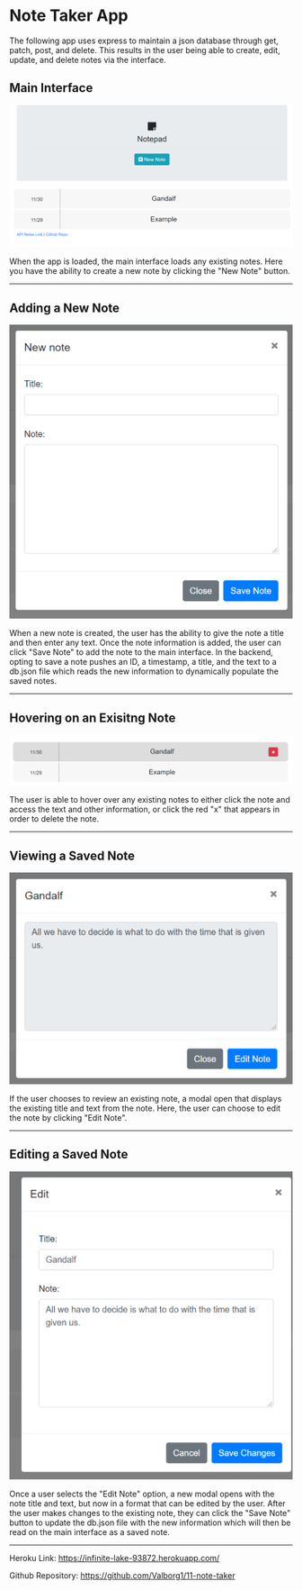 # Note Taker App

The following app uses express to maintain a json database through get, patch, post, and delete. This results in the user being able to create, edit, update, and delete notes via the interface.

## Main Interface

![overview](https://raw.githubusercontent.com/Valborg1/11-note-taker/master/app/assets/note%20overview.png)

When the app is loaded, the main interface loads any existing notes. Here you have the ability to create a new note by clicking the "New Note" button.

---

## Adding a New Note

![new-note](https://raw.githubusercontent.com/Valborg1/11-note-taker/master/app/assets/note%20new%20note.png)

When a new note is created, the user has the ability to give the note a title and then enter any text. Once the note information is added, the user can click "Save Note" to add the note to the main interface. In the backend, opting to save a note pushes an ID, a timestamp, a title, and the text to a db.json file which reads the new information to dynamically populate the saved notes.

---

## Hovering on an Exisitng Note

![hover](https://raw.githubusercontent.com/Valborg1/11-note-taker/master/app/assets/note%20hover.png)

The user is able to hover over any existing notes to either click the note and access the text and other information, or click the red "x" that appears in order to delete the note.

---

## Viewing a Saved Note

![review](https://raw.githubusercontent.com/Valborg1/11-note-taker/master/app/assets/note%20review.png)

If the user chooses to review an existing note, a modal open that displays the existing title and text from the note. Here, the user can choose to edit the note by clicking "Edit Note".

---

## Editing a Saved Note

![edit](https://raw.githubusercontent.com/Valborg1/11-note-taker/master/app/assets/note%20edit.png)

Once a user selects the "Edit Note" option, a new modal opens with the note title and text, but now in a format that can be edited by the user. After the user makes changes to the existing note, they can click the "Save Note" button to update the db.json file with the new information which will then be read on the main interface as a saved note.

---
Heroku Link:
https://infinite-lake-93872.herokuapp.com/

Github Repository:
https://github.com/Valborg1/11-note-taker
